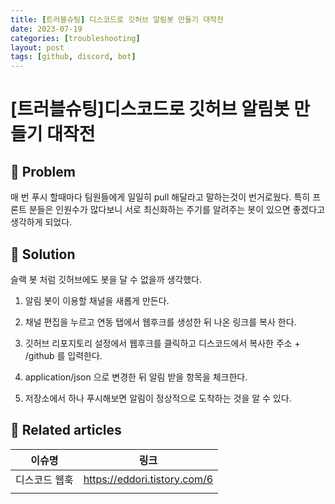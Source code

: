 ```yaml
---
title: [트러블슈팅] 디스코드로 깃허브 알림봇 만들기 대작전
date: 2023-07-19
categories: [troubleshooting]
layout: post
tags: [github, discord, bot]
---
```


# [트러블슈팅]디스코드로 깃허브 알림봇 만들기 대작전

## 🤔 Problem

매 번 푸시 할때마다 팀원들에게 일일히 pull 해달라고 말하는것이 번거로웠다. 특히 프론트 분들은 인원수가 많다보니 서로 최신화하는 주기를 알려주는 봇이 있으면 좋겠다고 생각하게 되었다.

## 🌱 Solution

슬랙 봇 처럼 깃허브에도 봇을 달 수 없을까 생각했다.

1. 알림 봇이 이용할 채널을 새롭게 만든다.

2. 채널 편집을 누르고 연동 탭에서 웹후크를 생성한 뒤 나온 링크를 복사 한다.

3. 깃허브 리포지토리 설정에서 웹후크를 클릭하고 디스코드에서 복사한 주소 + /github 를 입력한다.

4. application/json 으로 변경한 뒤 알림 받을 항목을 체크한다.

5. 저장소에서 하나 푸시해보면 알림이 정상적으로 도착하는 것을 알 수 있다.

## 📎 Related articles

| 이슈명        | 링크                         |
| ------------- | ---------------------------- |
| 디스코드 웹훅 | https://eddori.tistory.com/6 |
|               |                              |
